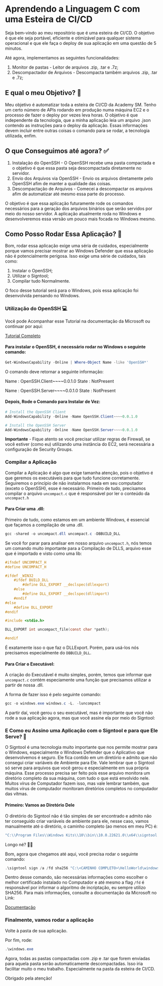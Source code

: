 ﻿# Aprendendo a Linguagem C com uma Esteira de CI/CD

Seja bem-vindo ao meu repositório que é uma esteira de CI/CD. O objetivo é que ele seja portável, eficiente e otimizável para qualquer sistema operacional e que ele faça o deploy de sua aplicação em uma questão de 5 minutos.

Até agora, implementamos as seguintes funcionalidades:

1. Monitor de pastas - Leitor de arquivos .zip, .tar e .7z;
2. Descompactador de Arquivos - Descompacta também arquivos .zip, .tar e .7z;

## E qual o meu Objetivo? 🤔

Meu objetivo é automatizar toda a esteira de CI/CD da Academy SM. Tenho um certo número de APIs rodando em produção numa máquina EC2 e o processo de fazer o deploy por vezes leva horas. O objetivo é que independente da tecnologia, que a minha aplicação leia um arquivo .json contendo as instruções para o deploy da aplicação. Essas informações devem incluir entre outras coisas o comando para se rodar, a tecnologia utilizada, enfim. 

## O que Conseguimos até agora? ✅

1. Instalação do OpenSSH - O OpenSSH recebe uma pasta compactada e o objetivo é que essa pasta seja descompactada diretamente no servidor.
2. Envio dos Arquivos via OpenSSH - Envio os arquivos diretamente pelo OpenSSH afim de manter a qualidade das coisas. 
3. Descompactação de Arquivos - Comecei a descompactar os arquivos afim de automatizar até mesmo essa parte do processo. 

O objetivo é que essa aplicação futuramente rode os comandos necessários para a geração dos arquivos binários que serão servidos por meio do nosso servidor. A aplicação atualmente roda no Windows e desenvolveremos essa versão um pouco mais focada no Windows mesmo.

## Como Posso Rodar Essa Aplicação? 🤔

Bom, rodar essa aplicação exige uma séria de cuidados, especialmente porque vamos precisar mostrar ao Windows Defender que essa aplicação não é potencialmente perigosa. Isso exige uma série de cuidados, tais como:

1. Instalar o OpenSSH;
2. Utilizar o Signtool;
3. Compilar tudo Normalmente.

O foco desse tutorial será para o Windows, pois essa aplicação foi desenvolvida pensando no Windows.

### Utilização do OpenSSH 💻

Você pode Acompanhar esse Tutorial na documentação da Microsoft ou continuar por aqui:

[Tutorial Completo](https://learn.microsoft.com/pt-br/windows-server/administration/openssh/openssh_install_firstuse?tabs=powershell&pivots=windows-server-2022)

#### Para instalar o OpenSSH, é necessário rodar no Windows o seguinte comando:

``` powershell
Get-WindowsCapability -Online | Where-Object Name -like 'OpenSSH*'
```

O comando deve retornar a seguinte informação:

Name  : OpenSSH.Client~~~~0.0.1.0
State : NotPresent

Name  : OpenSSH.Server~~~~0.0.1.0
State : NotPresent

#### Depois, Rode o Comando para Instalar de Vez:

``` powershell
# Install the OpenSSH Client
Add-WindowsCapability -Online -Name OpenSSH.Client~~~~0.0.1.0

# Install the OpenSSH Server
Add-WindowsCapability -Online -Name OpenSSH.Server~~~~0.0.1.0
```

**Importante** - Fique atento se você precisar utilizar regras de Firewall, se você estiver (como eu) utilizando uma instância do EC2, será necessária a configuração de Security Groups. 

### Compilar a Aplicação

Compilar a Aplicação é algo que exige tamanha atenção, pois o objetivo é que geremos os executáveis para que tudo funcione corretamente. Seguiremos o princípio de não instalarmos nada em seu computador (exceto o OpenSSH), esse é necessário. Primeiro de tudo, precisamos compilar o arquivo `uncompact.c` que é responsável por ler o conteúdo da `uncompact.h`

#### Para Criar uma .dll:

Primeiro de tudo, como estamos em um ambiente Windows, é essencial que façamos a compilação de uma .dll. 

``` powershell
gcc -shared -o uncompact.dll uncompact.c -DBBUILD_DLL
```

Se você for parar para analisar em nosso arquivo `uncompact.h`, nós temos um comando muito importante para a Compilação de DLLS, arquivo esse que é importado e visto como uma lib:

``` c
#ifndef UNCOMPACT_H
#define UNCOMPACT_H

#ifdef _WIN32
    #ifdef BUILD_DLL
        #define DLL_EXPORT __declspec(dllexport)
    #else 
        #define DLL_EXPORT __declspec(dllimport)
    #endif
#else 
    #define DLL_EXPORT
#endif

#include <stdio.h>

DLL_EXPORT int uncompact_file(const char *path);

#endif
```

É exatamente isso o que faz o DLLExport. Porém, para usá-los nós precisamos especialmente do `DBBUILD_DLL`.

#### Para Criar o Executável:

A criação do Executável é muito simples, porém, temos que informar que `uncompact.c` contém especiamente uma função que precisamos utilizar a partir de nossa .dll.

A forma de fazer isso é pelo seguinte comando:

``` powershell
gcc -o windows.exe windows.c -L. -luncompact
```

A partir daí, você gerou o seu executável, mas é importante que você não rode a sua aplicação agora, mas que você assine ela por meio do Signtool:

### E Como eu Assino uma Aplicação com o Signtool e para que Ele Serve? 🤔

O Signtool é uma tecnologia muito importante que nos permite mostrar para o Windows, especialmente o Windows Defender que o Aplicativo que desenvolvemos é seguro. Ele fica contido em um diretório e admito que não consegui criar variáveis de Ambiente para Ele. Vale lembrar que o Signtool só serve para arquivos que você gerou e especialmente em sua própria máquina. Esse processo precisa ser feito pois esse arquivo monitora um diretório completo da sua máquina, com tudo o que está envolvido nele. Muitos vírus de Computador fazem isso, mas vale lembrar também, que muitos vírus de computador monitoram diretórios completos no computador das vítmas. 

#### Primeiro: Vamos ao Diretório Dele

O diretório do Signtool não é tão simples de ser encontrado e admito não ter conseguido criar variáveis de ambiente para ele, nesse caso, vamos manualmente até o diretório, o caminho completo (ao menos em meu PC) é:

``` powershell
"C:\\Program Files\\Windows Kits\\10\\bin\\10.0.22621.0\\x64\\signtool.exe"
```

Longo né? 😮‍💨

Bom, agora que chegamos até aqui, você precisa rodar o seguinte comando: 

``` powershell
.\signtool sign /a /fd sha256 "C:\<CAMINHO COMPLETO>\HelloWorld\windows.exe"
```

Dentro desse comando, são necessárias informações como escolher o melhor certificado instalado no Computador e até mesmo a flag `/fd` é responsável por informar o algoritmo de incriptação, eu sempre utilizo SHA256. Para mais informações, consulte a documentação da Microsoft no Link:

[Documentação](https://learn.microsoft.com/en-us/dotnet/framework/tools/signtool-exe)

### Finalmente, vamos rodar a aplicação

Volte à pasta de sua aplicação.

Por fim, rode:

``` powershell
.\windows.exe
```

Agora, todas as pastas compactadas com .zip e .tar que forem enviadas para aquela pasta serão automaticamente descompactadas. Isso iria facilitar muito o meu trabalho. Especialmente na pasta da esteira de CI/CD.

Obrigado pela atenção! 